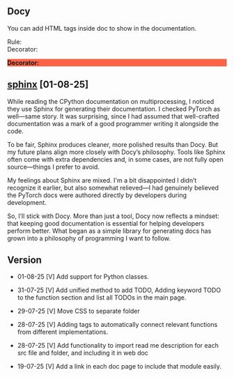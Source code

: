## Docy
You can add HTML tags inside doc to show in the documentation.

Rule:   
    Decorator: <p style="background-color:tomato;"><b> Decorator:</b></p>

## [sphinx](https://www.sphinx-doc.org/en/master/index.html) [01-08-25]
While reading the CPython documentation on multiprocessing, I noticed they use Sphinx for generating their documentation.
I checked PyTorch as well—same story.
It was surprising, since I had assumed that well-crafted documentation was a mark of a good programmer writing it alongside the code.

To be fair, Sphinx produces cleaner, more polished results than Docy. But my future plans align more closely with Docy’s philosophy. Tools like Sphinx often come with extra dependencies and, in some cases, are not fully open source—things I prefer to avoid.

My feelings about Sphinx are mixed. I'm a bit disappointed I didn’t recognize it earlier, but also somewhat relieved—I had genuinely believed the PyTorch docs were authored directly by developers during development.

So, I’ll stick with Docy. More than just a tool, Docy now reflects a mindset: that keeping good documentation is essential for helping developers perform better. What began as a simple library for generating docs has grown into a philosophy of programming I want to follow.

## Version 

- 01-08-25 [V] Add support for Python classes.

- 31-07-25 [V] Add unified method to add TODO, Adding keyword TODO to the function section and list all TODOs in the main page.

- 29-07-25 [V] Move CSS to separate folder

- 28-07-25 [V] Adding tags to automatically connect relevant functions from different implementations.
- 28-07-25 [V] Add functionality to import read me description for each src file and folder, and including it in web doc

- 19-07-25 [V] Add a link in each doc page to include that module easily.
   
